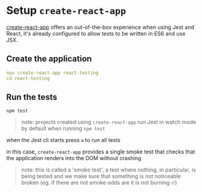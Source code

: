 # Setup `create-react-app`

[create-react-app](https://create-react-app.dev/docs/getting-started) offers an out-of-the-box experience when using Jest and React, it's already configured to allow tests to be written in ES6 and use JSX.

## Create the application

```yaml
npx create-react-app react-testing
cd react-testing
```

## Run the tests

`npm test`

> note: projects created using `create-react-app` run Jest in watch mode by default when running `npm test`

when the Jest cli starts press `a` to run all tests

in this case, `create-react-app` provides a single smoke test that checks that the application renders into the DOM without crashing

> note: this is called a 'smoke test', a test where nothing, in particular, is being tested and we make sure that something is not noticeable broken (eg. if there are not smoke odds are it is not burning 🔥)
